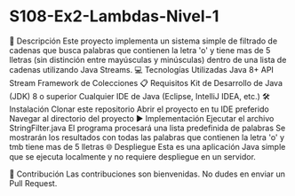 # S108-Ex2-Lambdas-Nivel-1
📄 Descripción
Este proyecto implementa un sistema simple de filtrado de cadenas que busca palabras que contienen la letra 'o' y tiene mas de 5 lletras (sin distinción entre mayúsculas y minúsculas) dentro de una lista de cadenas utilizando Java Streams.
💻 Tecnologías Utilizadas
Java 8+
API Stream
Framework de Colecciones
📋 Requisitos
Kit de Desarrollo de Java (JDK) 8 o superior
Cualquier IDE de Java (Eclipse, IntelliJ IDEA, etc.)
🛠️ Instalación
Clonar este repositorio
Abrir el proyecto en tu IDE preferido
Navegar al directorio del proyecto
▶️ Implementación
Ejecutar el archivo StringFilter.java
El programa procesará una lista predefinida de palabras
Se mostrarán los resultados con todas las palabras que contienen la letra 'o' y tmb tiene mas de 5 lletras
🌐 Despliegue
Esta es una aplicación Java simple que se ejecuta localmente y no requiere despliegue en un servidor.

🤝 Contribución
Las contribuciones son bienvenidas. No dudes en enviar un Pull Request.
